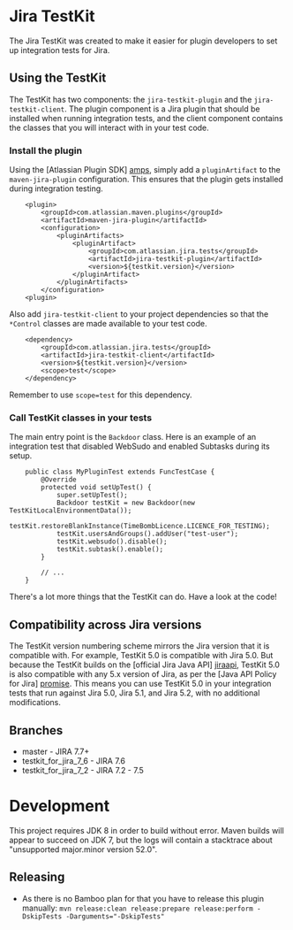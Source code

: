 Jira TestKit
============

The Jira TestKit was created to make it easier for plugin developers to set
up integration tests for Jira. 

Using the TestKit
-----------------

The TestKit has two components: the `jira-testkit-plugin` and the
`jira-testkit-client`. The plugin component is a Jira plugin that should be
installed when running integration tests, and the client component contains the
classes that you will interact with in your test code.

### Install the plugin

Using the [Atlassian Plugin SDK] [amps], simply add a `pluginArtifact` to the
`maven-jira-plugin` configuration. This ensures that the plugin gets installed
during integration testing.

        <plugin>
            <groupId>com.atlassian.maven.plugins</groupId>
            <artifactId>maven-jira-plugin</artifactId>
            <configuration>
                <pluginArtifacts>
                    <pluginArtifact>
                        <groupId>com.atlassian.jira.tests</groupId>
                        <artifactId>jira-testkit-plugin</artifactId>
                        <version>${testkit.version}</version>
                    </pluginArtifact>
                </pluginArtifacts>
            </configuration>
        <plugin>

Also add `jira-testkit-client` to your project dependencies so that the
`*Control` classes are made available to your test code.

        <dependency>
            <groupId>com.atlassian.jira.tests</groupId>
            <artifactId>jira-testkit-client</artifactId>
            <version>${testkit.version}</version>
            <scope>test</scope>
        </dependency>

Remember to use `scope=test` for this dependency.

### Call TestKit classes in your tests

The main entry point is the `Backdoor` class. Here is an example of an
integration test that disabled WebSudo and enabled Subtasks during its setup.

        public class MyPluginTest extends FuncTestCase {
            @Override
            protected void setUpTest() {
                super.setUpTest();
                Backdoor testKit = new Backdoor(new TestKitLocalEnvironmentData());
                testKit.restoreBlankInstance(TimeBombLicence.LICENCE_FOR_TESTING);
                testKit.usersAndGroups().addUser("test-user");
                testKit.websudo().disable();
                testKit.subtask().enable();
            }

            // ...
        }

There's a lot more things that the TestKit can do. Have a look at the code!

Compatibility across Jira versions
----------------------------------

The TestKit version numbering scheme mirrors the Jira version that it is
compatible with. For example, TestKit 5.0 is compatible with Jira 5.0. But
because the TestKit builds on the [official Jira Java API] [jiraapi], TestKit
5.0 is also compatible with any 5.x version of Jira, as per the
[Java API Policy for Jira] [promise]. This means you can use TestKit 5.0 in
your integration tests that run against Jira 5.0, Jira 5.1, and Jira 5.2, with
no additional modifications.


  [amps]: https://developer.atlassian.com/display/DOCS/Atlassian+Plugin+SDK+Documentation
  [jiraapi]: https://developer.atlassian.com/static/javadoc/jira/5.0/reference/packages.html
  [promise]: https://developer.atlassian.com/display/JIRADEV/Java+API+Policy+for+JIRA

## Branches
- master - JIRA 7.7+
- testkit_for_jira_7_6 - JIRA 7.6
- testkit_for_jira_7_2 - JIRA 7.2 - 7.5

# Development

This project requires JDK 8 in order to build without error. Maven builds will appear to succeed on JDK 7, but the logs will contain a stacktrace about "unsupported major.minor version 52.0".

## Releasing ##
* As there is no Bamboo plan for that you have to release this plugin manually: 
`mvn release:clean release:prepare release:perform -DskipTests -Darguments="-DskipTests"`
